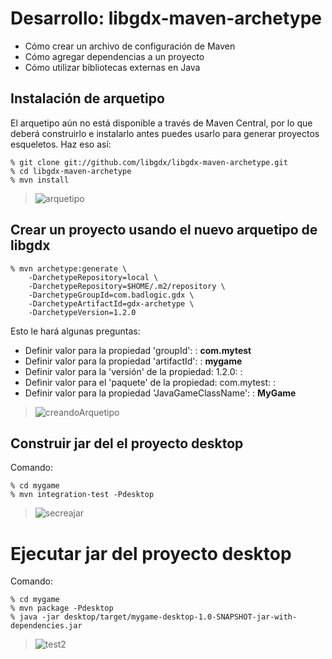 # Desarrollo: libgdx-maven-archetype 

* Cómo crear un archivo de configuración de Maven
* Cómo agregar dependencias a un proyecto
* Cómo utilizar bibliotecas externas en Java

## Instalación de arquetipo

El arquetipo aún no está disponible a través de Maven Central, por lo que deberá construirlo e instalarlo antes puedes usarlo para generar proyectos esqueletos. Haz eso así:

```
% git clone git://github.com/libgdx/libgdx-maven-archetype.git
% cd libgdx-maven-archetype
% mvn install
```
>![arquetipo](https://user-images.githubusercontent.com/74322391/206133304-25ef043f-1c75-40cf-8a81-29631c732b33.PNG)

## Crear un proyecto usando el nuevo arquetipo de libgdx

```
% mvn archetype:generate \
    -DarchetypeRepository=local \
    -DarchetypeRepository=$HOME/.m2/repository \
    -DarchetypeGroupId=com.badlogic.gdx \
    -DarchetypeArtifactId=gdx-archetype \
    -DarchetypeVersion=1.2.0
```
Esto le hará algunas preguntas:

* Definir valor para la propiedad 'groupId': : **com.mytest**
* Definir valor para la propiedad 'artifactId': : **mygame**
* Definir valor para la 'versión' de la propiedad: 1.2.0: : **<default>**
* Definir valor para el 'paquete' de la propiedad: com.mytest: : **<default>**
* Definir valor para la propiedad 'JavaGameClassName': : **MyGame**

>![creandoArquetipo](https://user-images.githubusercontent.com/74322391/206135547-4e96f578-7561-4f83-95fa-65ac7472ac45.PNG)

## Construir jar del el proyecto desktop

Comando:

```
% cd mygame
% mvn integration-test -Pdesktop
```
>![secreajar](https://user-images.githubusercontent.com/74322391/206140034-f5a742b4-1c96-4769-9d3f-922febedbc57.PNG)


#  Ejecutar jar del proyecto desktop

Comando:

```
% cd mygame
% mvn package -Pdesktop
% java -jar desktop/target/mygame-desktop-1.0-SNAPSHOT-jar-with-dependencies.jar
```

>![test2](https://user-images.githubusercontent.com/74322391/206142459-05580aac-a666-497d-8321-7c1a7bc83ec4.PNG)



